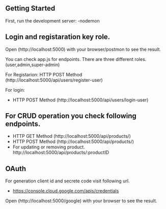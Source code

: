 ## Getting Started

First, run the development server:
-nodemon
## Login and registaration key role.
Open (http://localhost:5000) with your browser/postmon to see the result.

You can check app.js for endpoints.
There are three different roles. (user,admin,super-admin)

For Registarion:
    HTTP POST Method (http://localhost:5000/api/users/register-user)

For login:

-  HTTP POST Method (http://localhost:5000/api/users/login-user)


## For CRUD operation you check following endpoints.

-  HTTP GET Method (http://localhost:5000/api/products/) 
-  HTTP POST Method (http://localhost:5000/api/products/) 
-  For updating or removing product.
     http://localhost:5000/api/products/:productID


## OAuth 
For generation client id and secrete code visit following url.
-  https://console.cloud.google.com/apis/credentials

Open (http://localhost:5000/google) with your browser to see the result.

 
